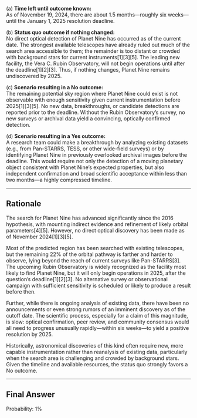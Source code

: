 (a) **Time left until outcome known:**  
As of November 19, 2024, there are about 1.5 months—roughly six weeks—until the January 1, 2025 resolution deadline.

(b) **Status quo outcome if nothing changed:**  
No direct optical detection of Planet Nine has occurred as of the current date. The strongest available telescopes have already ruled out much of the search area accessible to them; the remainder is too distant or crowded with background stars for current instruments[1][3][5]. The leading new facility, the Vera C. Rubin Observatory, will not begin operations until after the deadline[1][2][3]. Thus, if nothing changes, Planet Nine remains undiscovered by 2025.

(c) **Scenario resulting in a No outcome:**  
The remaining potential sky region where Planet Nine could exist is not observable with enough sensitivity given current instrumentation before 2025[1][3][5]. No new data, breakthroughs, or candidate detections are reported prior to the deadline. Without the Rubin Observatory’s survey, no new surveys or archival data yield a convincing, optically confirmed detection.

(d) **Scenario resulting in a Yes outcome:**  
A research team could make a breakthrough by analyzing existing datasets (e.g., from Pan-STARRS, TESS, or other wide-field surveys) or by identifying Planet Nine in previously overlooked archival images before the deadline. This would require not only the detection of a moving planetary object consistent with Planet Nine’s expected properties, but also independent confirmation and broad scientific acceptance within less than two months—a highly compressed timeline.

---

## Rationale

The search for Planet Nine has advanced significantly since the 2016 hypothesis, with mounting indirect evidence and refinement of likely orbital parameters[4][5]. However, no direct optical discovery has been made as of November 2024[1][3][5]. 

Most of the predicted region has been searched with existing telescopes, but the remaining 22% of the orbital pathway is farther and harder to observe, lying beyond the reach of current surveys like Pan-STARRS[3]. The upcoming Rubin Observatory is widely recognized as the facility most likely to find Planet Nine, but it will only begin operations in 2025, after the question’s deadline[1][2][3]. No alternative survey or observational campaign with sufficient sensitivity is scheduled or likely to produce a result before then.

Further, while there is ongoing analysis of existing data, there have been no announcements or even strong rumors of an imminent discovery as of the cutoff date. The scientific process, especially for a claim of this magnitude, is slow: optical confirmation, peer review, and community consensus would all need to progress unusually rapidly—within six weeks—to yield a positive resolution by 2025.

Historically, astronomical discoveries of this kind often require new, more capable instrumentation rather than reanalysis of existing data, particularly when the search area is challenging and crowded by background stars. Given the timeline and available resources, the status quo strongly favors a No outcome.

---

## Final Answer

Probability: 1%